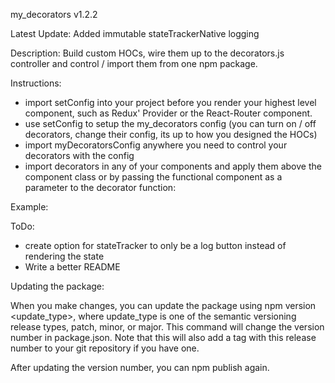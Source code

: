 my_decorators v1.2.2

Latest Update: Added immutable stateTrackerNative logging

Description: Build custom HOCs, wire them up to the decorators.js controller and control / import them from one npm package.


Instructions:
* import setConfig into your project before you render your highest level component, such as Redux' Provider or the React-Router component.
* use setConfig to setup the my_decorators config (you can turn on / off decorators, change their config, its up to how you designed the HOCs)
* import myDecoratorsConfig anywhere you need to control your decorators with the config
* import decorators in any of your components and apply them above the component class or by passing the functional component as a parameter to the decorator function:

Example:


ToDo:
* create option for stateTracker to only be a log button instead of rendering the state
* Write a better README





Updating the package:

When you make changes, you can update the package using npm version <update_type>, where update_type is one of the semantic versioning release types, patch, minor, or major. This command will change the version number in package.json. Note that this will also add a tag with this release number to your git repository if you have one.

After updating the version number, you can npm publish again.

